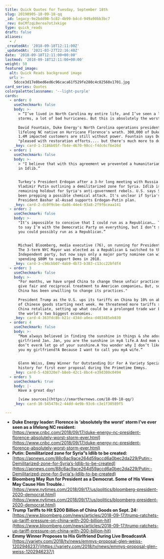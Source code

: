 ```yaml
---
title: Quick Quotes for Tuesday, September 18th
slug: 20190905-18-09-18-qq
_id: legacy-9e2bdd98-5c82-4b99-b4cd-949a90bb3bc7
_rev: 0aCMfzqL0erea7otJxkige
type: quick_reads
draft: false
aliases:
  - /
_createdAt: '2018-09-18T12:11:00Z'
_updatedAt: '2021-03-27T22:16:40Z'
date: '2018-09-18T12:11:00+00:00'
lastmod: '2018-09-18T12:11:00+00:00'
weight: 50
featured_image:
  alt: Quick Reads background image
  url: >-
    5dcce3d17e0bed6ed6c96caca61f529fe280c4c82560x1701.jpg
card_series: Quotes
colorpaletteclassname: '--light-purple'
cards:
  - order: 0
    useCheckmark: false
    body: >-
      > “I’ve lived in North Carolina my entire life, and I’ve seen a lot of bad
      storms, a lot of bad hurricanes. But this is absolutely the worst.”  
        
      David Fountain, Duke Energy's North Carolina operations president, and a
      lifelong NC native on Hurricane Florence's wrath. 300,000 of Duke Energy's
      1.4M impacted customers are still without power. Fountain says Duke is
      "pleased with restoration efforts.... but there's much more to do."
    _key: card-1-3186b05f-fb4e-4670-98cc-f4dc6cf6e26d
  - order: 1
    useCheckmark: false
    body: >-
      > "I believe that with this agreement we prevented a humanitarian crisis
      in Idlib.”  
        
        
      Turkey's President Erdogan after a 3-hr long meeting with Russia's
      Vladimir Putin outlining a demilitarized zone for Syria. Idlib is the last
      remaining holdout for Syria's anti-government rebels. U.S. says Syria has
      been prepping a possible chemical attack. It's unclear if Syria's
      President Bashar al-Assad supports Erdogan-Putin plan.
    _key: card-2-dc0f9cbe-da86-44e4-93a8-2f9f6ceaa141
  - order: 2
    useCheckmark: false
    body: >-
      "It’s impossible to conceive that I could run as a Republican…. That’s not
      to say I’m with the Democratic Party on everything, but I don’t see how
      you could possibly run as a Republican.”  
        
        
      Michael Bloomberg, media executive (76), on running for President in 2020.
      The 3-term NYC Mayor was elected as a Republican & switched to the
      Independent party, but now says only a major party nominee can win. He's
      spending $80M to support Dems in 2018.
    _key: card-3-c94cbb07-4ab9-4b73-b383-c13cc22bfdf4
  - order: 3
    useCheckmark: false
    body: >-
      "For months, we have urged China to change these unfair practices, and
      give fair and reciprocal treatment to American companies… But, so far,
      China has been unwilling to change its practices."  
        
      President Trump as the U.S. ups its tariffs on China by 10% on about $200B
      of Chinese goods starting next week. He threatened more tariffs should
      China retaliate, setting up what could be a prolonged trade war between
      the world's two biggest economies.
    _key: card-4-363fdc8b-b21c-434d-a0ea-d483485eb830
  - order: 4
    useCheckmark: false
    body: >-
      “Mom always believed in finding the sunshine in things & she adored my
      girlfriend Jan. Jan, you are the sunshine in myA life.A And mom was right,
      don’t everA let go of your sunshine.A You wonder why I don’t like toA call
      you my girlfriend?A Because I want to call you myA wife.”  
        
        
      Glenn Weiss, Emmy Winner for Outstanding Dir For A Variety Special making
      history for first ever proposal during the Primetime Emmys.
    _key: card-5-438320e7-b8eb-42c1-8bc4-e39d300c0494
  - order: 5
    useCheckmark: true
    body: |-
      Have a great day!

      [view sources](https://smarthernews.com/18-09-18-qq/)
    _key: card-10-545478c2-44dd-4e9b-93c6-c3e1f30589f5

---
```

* **Duke Energy leader: Florence is ‘absolutely the worst’ storm I’ve ever seen as a lifelong NC resident:**  
[https://www.cnbc.com/2018/09/17/duke-energy-nc-president-florence-absolutely-worst-storm-ever.html](https://www.cnbc.com/2018/09/17/duke-energy-nc-president-florence-absolutely-worst-storm-ever.html)
* **Putin: Demilitarized zone for Syria”s Idlib to be created:**  
[https://apnews.com/88c6ac9ace264d59accd6a0bec2da229/Putin:-Demilitarized-zone-for-Syria’s-Idlib-to-be-created](https://apnews.com/88c6ac9ace264d59accd6a0bec2da229/Putin:-Demilitarized-zone-for-Syria's-Idlib-to-be-created)
* **Bloomberg May Run for President as a Democrat. Some of His Views May Cause Him Trouble.:**  
[https://www.nytimes.com/2018/09/17/us/politics/bloomberg-president-2020-democrat.html](https://www.nytimes.com/2018/09/17/us/politics/bloomberg-president-2020-democrat.html)
* **Trump Tariffs to Hit $200 Billion of China Goods on Sept. 24:**  
[https://www.bloomberg.com/news/articles/2018-09-17/trump-ratchets-up-tariff-pressure-on-china-with-200-billion-hit](https://www.bloomberg.com/news/articles/2018-09-17/trump-ratchets-up-tariff-pressure-on-china-with-200-billion-hit)
* **Emmy Winner Proposes to His Girlfriend During Live BroadcastA**  
[https://variety.com/2018/tv/news/emmys-proposal-glen-weiss-1202946237/](https://variety.com/2018/tv/news/emmys-proposal-glen-weiss-1202946237/)
